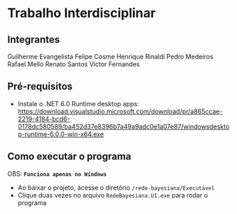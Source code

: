 # Trabalho Interdisciplinar
## Integrantes
Guilherme Evangelista
Felipe Cosme
Henrique Rinaldi
Pedro Medeiros
Rafael Mello
Renato Santos
Victor Fernandes

## Pré-requisitos
- Instale o .NET 6.0 Runtime desktop apps: https://download.visualstudio.microsoft.com/download/pr/a865ccae-2219-4184-bcd6-0178dc580589/ba452d37e8396b7a49a9adc0e1a07e87/windowsdesktop-runtime-6.0.0-win-x64.exe

## Como executar o programa
OBS: **`Funciona apenas no Windows`**
- Ao baixar o projeto, acesse o diretório `/rede-bayesiana/Executavel`
- Clique duas vezes no arquivo `RedeBayesiana.UI.exe` para rodar o programa